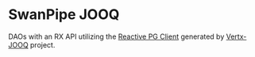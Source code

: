 SwanPipe JOOQ
=============

DAOs with an RX API utilizing the [Reactive PG Client](https://reactiverse.io/reactive-pg-client/)
generated by [Vertx-JOOQ](https://github.com/jklingsporn/vertx-jooq) project.
